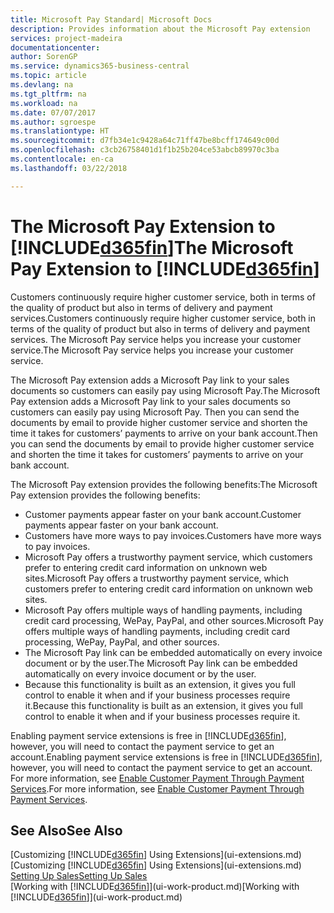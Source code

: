 ```yaml
---
title: Microsoft Pay Standard| Microsoft Docs
description: Provides information about the Microsoft Pay extension
services: project-madeira
documentationcenter: 
author: SorenGP
ms.service: dynamics365-business-central
ms.topic: article
ms.devlang: na
ms.tgt_pltfrm: na
ms.workload: na
ms.date: 07/07/2017
ms.author: sgroespe
ms.translationtype: HT
ms.sourcegitcommit: d7fb34e1c9428a64c71ff47be8bcff174649c00d
ms.openlocfilehash: c3cb26758401d1f1b25b204ce53abcb89970c3ba
ms.contentlocale: en-ca
ms.lasthandoff: 03/22/2018

---
```

# <a name="the-microsoft-pay-extension-to-included365finincludesd365finlongmdmd"></a><span data-ttu-id="f3bd3-103">The Microsoft Pay Extension to [!INCLUDE[d365fin](includes/d365fin_long_md.md)]</span><span class="sxs-lookup"><span data-stu-id="f3bd3-103">The Microsoft Pay Extension to [!INCLUDE[d365fin](includes/d365fin_long_md.md)]</span></span>
<span data-ttu-id="f3bd3-104">Customers continuously require higher customer service, both in terms of the quality of product but also in terms of delivery and payment services.</span><span class="sxs-lookup"><span data-stu-id="f3bd3-104">Customers continuously require higher customer service, both in terms of the quality of product but also in terms of delivery and payment services.</span></span> <span data-ttu-id="f3bd3-105">The Microsoft Pay service helps you increase your customer service.</span><span class="sxs-lookup"><span data-stu-id="f3bd3-105">The Microsoft Pay service helps you increase your customer service.</span></span>

<span data-ttu-id="f3bd3-106">The Microsoft Pay extension adds a Microsoft Pay link to your sales documents so customers can easily pay using Microsoft Pay.</span><span class="sxs-lookup"><span data-stu-id="f3bd3-106">The Microsoft Pay extension adds a Microsoft Pay link to your sales documents so customers can easily pay using Microsoft Pay.</span></span> <span data-ttu-id="f3bd3-107">Then you can send the documents by email to provide higher customer service and shorten the time it takes for customers’ payments to arrive on your bank account.</span><span class="sxs-lookup"><span data-stu-id="f3bd3-107">Then you can send the documents by email to provide higher customer service and shorten the time it takes for customers’ payments to arrive on your bank account.</span></span>

<span data-ttu-id="f3bd3-108">The Microsoft Pay extension provides the following benefits:</span><span class="sxs-lookup"><span data-stu-id="f3bd3-108">The Microsoft Pay extension provides the following benefits:</span></span>
- <span data-ttu-id="f3bd3-109">Customer payments appear faster on your bank account.</span><span class="sxs-lookup"><span data-stu-id="f3bd3-109">Customer payments appear faster on your bank account.</span></span>
- <span data-ttu-id="f3bd3-110">Customers have more ways to pay invoices.</span><span class="sxs-lookup"><span data-stu-id="f3bd3-110">Customers have more ways to pay invoices.</span></span>
- <span data-ttu-id="f3bd3-111">Microsoft Pay offers a trustworthy payment service, which customers prefer to entering credit card information on unknown web sites.</span><span class="sxs-lookup"><span data-stu-id="f3bd3-111">Microsoft Pay offers a trustworthy payment service, which customers prefer to entering credit card information on unknown web sites.</span></span>
- <span data-ttu-id="f3bd3-112">Microsoft Pay offers multiple ways of handling payments, including credit card processing, WePay, PayPal, and other sources.</span><span class="sxs-lookup"><span data-stu-id="f3bd3-112">Microsoft Pay offers multiple ways of handling payments, including credit card processing, WePay, PayPal, and other sources.</span></span>
- <span data-ttu-id="f3bd3-113">The Microsoft Pay link can be embedded automatically on every invoice document or by the user.</span><span class="sxs-lookup"><span data-stu-id="f3bd3-113">The Microsoft Pay link can be embedded automatically on every invoice document or by the user.</span></span>
- <span data-ttu-id="f3bd3-114">Because this functionality is built as an extension, it gives you full control to enable it when and if your business processes require it.</span><span class="sxs-lookup"><span data-stu-id="f3bd3-114">Because this functionality is built as an extension, it gives you full control to enable it when and if your business processes require it.</span></span>

<span data-ttu-id="f3bd3-115">Enabling payment service extensions is free in [!INCLUDE[d365fin](includes/d365fin_md.md)], however, you will need to contact the payment service to get an account.</span><span class="sxs-lookup"><span data-stu-id="f3bd3-115">Enabling payment service extensions is free in [!INCLUDE[d365fin](includes/d365fin_md.md)], however, you will need to contact the payment service to get an account.</span></span> <span data-ttu-id="f3bd3-116">For more information, see [Enable Customer Payment Through Payment Services](sales-how-enable-payment-service-extensions.md).</span><span class="sxs-lookup"><span data-stu-id="f3bd3-116">For more information, see [Enable Customer Payment Through Payment Services](sales-how-enable-payment-service-extensions.md).</span></span>

## <a name="see-also"></a><span data-ttu-id="f3bd3-117">See Also</span><span class="sxs-lookup"><span data-stu-id="f3bd3-117">See Also</span></span>
<span data-ttu-id="f3bd3-118">[Customizing [!INCLUDE[d365fin](includes/d365fin_md.md)] Using Extensions](ui-extensions.md)</span><span class="sxs-lookup"><span data-stu-id="f3bd3-118">[Customizing [!INCLUDE[d365fin](includes/d365fin_md.md)] Using Extensions](ui-extensions.md)</span></span>  
[<span data-ttu-id="f3bd3-119">Setting Up Sales</span><span class="sxs-lookup"><span data-stu-id="f3bd3-119">Setting Up Sales</span></span>](sales-setup-sales.md)  
<span data-ttu-id="f3bd3-120">[Working with [!INCLUDE[d365fin](includes/d365fin_md.md)]](ui-work-product.md)</span><span class="sxs-lookup"><span data-stu-id="f3bd3-120">[Working with [!INCLUDE[d365fin](includes/d365fin_md.md)]](ui-work-product.md)</span></span>


